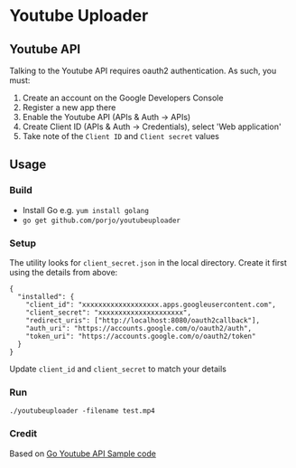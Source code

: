 # Youtube Uploader

## Youtube API

Talking to the Youtube API requires oauth2 authentication. As such, you must:

1. Create an account on the Google Developers Console
1. Register a new app there
1. Enable the Youtube API (APIs & Auth -> APIs)
1. Create Client ID (APIs & Auth -> Credentials), select 'Web application'
1. Take note of the `Client ID` and `Client secret` values

## Usage

### Build

- Install Go e.g. `yum install golang`
- `go get github.com/porjo/youtubeuploader`

### Setup

The utility looks for `client_secret.json` in the local directory. Create it first using the details from above:

```
{
  "installed": {
    "client_id": "xxxxxxxxxxxxxxxxxxx.apps.googleusercontent.com",
    "client_secret": "xxxxxxxxxxxxxxxxxxxxx",
    "redirect_uris": ["http://localhost:8080/oauth2callback"],
    "auth_uri": "https://accounts.google.com/o/oauth2/auth",
    "token_uri": "https://accounts.google.com/o/oauth2/token"
  }
}
```

Update `client_id` and `client_secret` to match your details

### Run

```
./youtubeuploader -filename test.mp4
```

### Credit

Based on [Go Youtube API Sample code](https://github.com/youtube/api-samples/tree/master/go)
